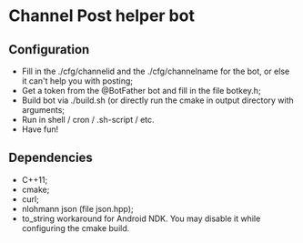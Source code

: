 # Channel Post helper bot

## Configuration

* Fill in the ./cfg/channelid and the ./cfg/channelname for the bot, or else it can't help you with posting;
* Get a token from the @BotFather bot and fill in the file botkey.h;
* Build bot via ./build.sh (or directly run the cmake in output directory with arguments;
* Run in shell / cron / .sh-script / etc.
* Have fun!

## Dependencies
* C++11;
* cmake;
* curl;
* nlohmann json (file json.hpp);
* to\_string workaround for Android NDK. You may disable it while configuring the cmake build.
